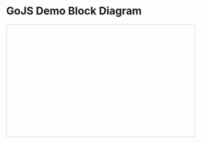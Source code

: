 # GoJS Demo Block Diagram

<div id="myDiagramDiv" style="width:100%; height:300px; border:1px solid lightgray"></div>

<script>
document.addEventListener("DOMContentLoaded", function() {
  createDiagram("myDiagramDiv", [
    { key: "Sensor Input" },
    { key: "Controllers" },
    { key: "Actuator Output" }
  ], [
    { from: "Sensor Input", to: "Controller" },
    { from: "Controller", to: "Actuator Output" }
  ]);
});
</script>